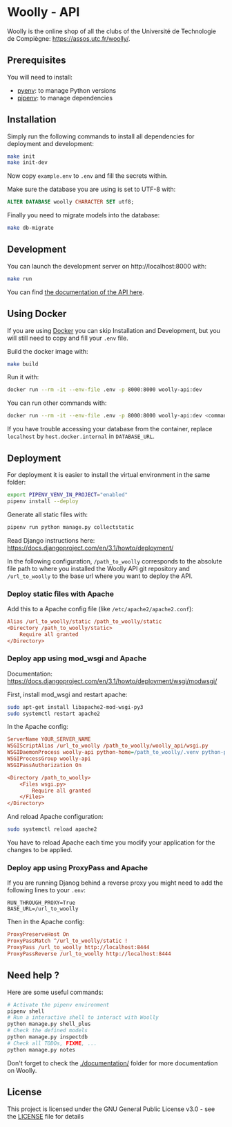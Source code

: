 # Woolly - API

Woolly is the online shop of all the clubs of the Université de Technologie de Compiègne: https://assos.utc.fr/woolly/.

## Prerequisites

You will need to install:
- [pyenv](https://github.com/pyenv/pyenv): to manage Python versions
- [pipenv](https://github.com/pypa/pipenv): to manage dependencies

## Installation

Simply run the following commands to install all dependencies for deployment and development:
```bash
make init
make init-dev
```

Now copy `example.env` to `.env` and fill the secrets within.

Make sure the database you are using is set to UTF-8 with:
```sql
ALTER DATABASE woolly CHARACTER SET utf8;
```

Finally you need to migrate models into the database:
```bash
make db-migrate
```

## Development

You can launch the development server on http://localhost:8000 with:
```bash
make run
```

You can find [the documentation of the API here](./documentation/api.md).

## Using Docker

If you are using [Docker](https://docker.com/) you can skip Installation and Development, but you will still need to copy and fill your `.env` file.

Build the docker image with:
```bash
make build
```

Run it with:
```bash
docker run --rm -it --env-file .env -p 8000:8000 woolly-api:dev
```

You can run other commands with:
```bash
docker run --rm -it --env-file .env -p 8000:8000 woolly-api:dev <command>
```

If you have trouble accessing your database from the container, replace `localhost` by `host.docker.internal` in `DATABASE_URL`.

## Deployment

For deployment it is easier to install the virtual environment in the same folder:
```bash
export PIPENV_VENV_IN_PROJECT="enabled"
pipenv install --deploy
```

Generate all static files with:
```bash
pipenv run python manage.py collectstatic
```

Read Django instructions here: https://docs.djangoproject.com/en/3.1/howto/deployment/

In the following configuration, `/path_to_woolly` corresponds to the absolute file path to where you installed the Woolly API git repository and `/url_to_woolly` to the base url where you want to deploy the API.

### Deploy static files with Apache

Add this to a Apache config file (like `/etc/apache2/apache2.conf`):
```ini
Alias /url_to_woolly/static /path_to_woolly/static
<Directory /path_to_woolly/static>
    Require all granted
</Directory>
```

### Deploy app using mod_wsgi and Apache

Documentation: https://docs.djangoproject.com/en/3.1/howto/deployment/wsgi/modwsgi/

First, install mod_wsgi and restart apache:
```bash
sudo apt-get install libapache2-mod-wsgi-py3
sudo systemctl restart apache2
```

In the Apache config:
```ini
ServerName YOUR_SERVER_NAME
WSGIScriptAlias /url_to_woolly /path_to_woolly/woolly_api/wsgi.py
WSGIDaemonProcess woolly-api python-home=/path_to_woolly/.venv python-path=/path_to_woolly
WSGIProcessGroup woolly-api
WSGIPassAuthorization On

<Directory /path_to_woolly>
    <Files wsgi.py>
        Require all granted
    </Files>
</Directory>
```

And reload Apache configuration:
```bash
sudo systemctl reload apache2
```

You have to reload Apache each time you modify your application for the changes to be applied.

### Deploy app using ProxyPass and Apache

If you are running Djanog behind a reverse proxy you might need to add the following lines to your `.env`:
```
RUN_THROUGH_PROXY=True
BASE_URL=/url_to_woolly
```

Then in the Apache config:
```ini
ProxyPreserveHost On
ProxyPassMatch ^/url_to_woolly/static !
ProxyPass /url_to_woolly http://localhost:8444
ProxyPassReverse /url_to_woolly http://localhost:8444
```

## Need help ?

Here are some useful commands:
```bash
# Activate the pipenv environment
pipenv shell
# Run a interactive shell to interact with Woolly
python manage.py shell_plus
# Check the defined models
python manage.py inspectdb
# Check all TODOs, FIXME, ...
python manage.py notes
```

Don't forget to check the [./documentation/](./documentation/) folder for more documentation on Woolly.

## License

This project is licensed under the GNU General Public License v3.0 - see the [LICENSE](./LICENSE) file for details